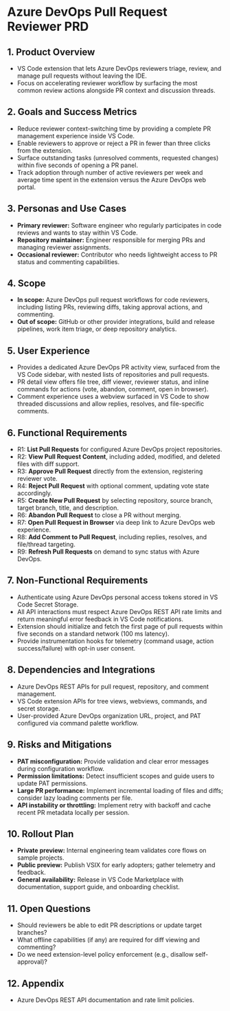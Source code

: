 # Azure DevOps Pull Request Reviewer PRD

## 1. Product Overview
- VS Code extension that lets Azure DevOps reviewers triage, review, and manage pull requests without leaving the IDE.
- Focus on accelerating reviewer workflow by surfacing the most common review actions alongside PR context and discussion threads.

## 2. Goals and Success Metrics
- Reduce reviewer context-switching time by providing a complete PR management experience inside VS Code.
- Enable reviewers to approve or reject a PR in fewer than three clicks from the extension.
- Surface outstanding tasks (unresolved comments, requested changes) within five seconds of opening a PR panel.
- Track adoption through number of active reviewers per week and average time spent in the extension versus the Azure DevOps web portal.

## 3. Personas and Use Cases
- **Primary reviewer:** Software engineer who regularly participates in code reviews and wants to stay within VS Code.
- **Repository maintainer:** Engineer responsible for merging PRs and managing reviewer assignments.
- **Occasional reviewer:** Contributor who needs lightweight access to PR status and commenting capabilities.

## 4. Scope
- **In scope:** Azure DevOps pull request workflows for code reviewers, including listing PRs, reviewing diffs, taking approval actions, and commenting.
- **Out of scope:** GitHub or other provider integrations, build and release pipelines, work item triage, or deep repository analytics.

## 5. User Experience
- Provides a dedicated Azure DevOps PR activity view, surfaced from the VS Code sidebar, with nested lists of repositories and pull requests.
- PR detail view offers file tree, diff viewer, reviewer status, and inline commands for actions (vote, abandon, comment, open in browser).
- Comment experience uses a webview surfaced in VS Code to show threaded discussions and allow replies, resolves, and file-specific comments.

## 6. Functional Requirements
- R1: **List Pull Requests** for configured Azure DevOps project repositories.
- R2: **View Pull Request Content**, including added, modified, and deleted files with diff support.
- R3: **Approve Pull Request** directly from the extension, registering reviewer vote.
- R4: **Reject Pull Request** with optional comment, updating vote state accordingly.
- R5: **Create New Pull Request** by selecting repository, source branch, target branch, title, and description.
- R6: **Abandon Pull Request** to close a PR without merging.
- R7: **Open Pull Request in Browser** via deep link to Azure DevOps web experience.
- R8: **Add Comment to Pull Request**, including replies, resolves, and file/thread targeting.
- R9: **Refresh Pull Requests** on demand to sync status with Azure DevOps.

## 7. Non-Functional Requirements
- Authenticate using Azure DevOps personal access tokens stored in VS Code Secret Storage.
- All API interactions must respect Azure DevOps REST API rate limits and return meaningful error feedback in VS Code notifications.
- Extension should initialize and fetch the first page of pull requests within five seconds on a standard network (100 ms latency).
- Provide instrumentation hooks for telemetry (command usage, action success/failure) with opt-in user consent.

## 8. Dependencies and Integrations
- Azure DevOps REST APIs for pull request, repository, and comment management.
- VS Code extension APIs for tree views, webviews, commands, and secret storage.
- User-provided Azure DevOps organization URL, project, and PAT configured via command palette workflow.

## 9. Risks and Mitigations
- **PAT misconfiguration:** Provide validation and clear error messages during configuration workflow.
- **Permission limitations:** Detect insufficient scopes and guide users to update PAT permissions.
- **Large PR performance:** Implement incremental loading of files and diffs; consider lazy loading comments per file.
- **API instability or throttling:** Implement retry with backoff and cache recent PR metadata locally per session.

## 10. Rollout Plan
- **Private preview:** Internal engineering team validates core flows on sample projects.
- **Public preview:** Publish VSIX for early adopters; gather telemetry and feedback.
- **General availability:** Release in VS Code Marketplace with documentation, support guide, and onboarding checklist.

## 11. Open Questions
- Should reviewers be able to edit PR descriptions or update target branches?
- What offline capabilities (if any) are required for diff viewing and commenting?
- Do we need extension-level policy enforcement (e.g., disallow self-approval)?

## 12. Appendix
- Azure DevOps REST API documentation and rate limit policies.
